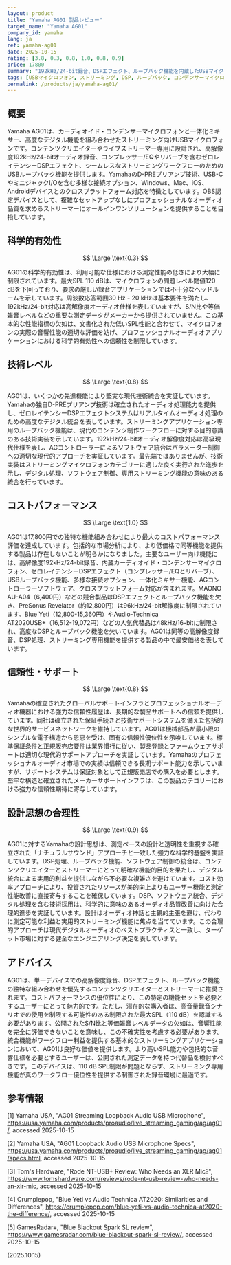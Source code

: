 ```yaml
---
layout: product
title: "Yamaha AG01 製品レビュー"
target_name: "Yamaha AG01"
company_id: yamaha
lang: ja
ref: yamaha-ag01
date: 2025-10-15
rating: [3.8, 0.3, 0.8, 1.0, 0.8, 0.9]
price: 17800
summary: "192kHz/24-bit録音、DSPエフェクト、ループバック機能を内蔵したUSBマイクロフォンですが、最大SPL性能の低さと重要な測定データの欠如により制限があります。"
tags: [USBマイクロフォン, ストリーミング, DSP, ループバック, コンデンサーマイクロフォン]
permalink: /products/ja/yamaha-ag01/
---
```


## 概要

Yamaha AG01は、カーディオイド・コンデンサーマイクロフォンと一体化ミキサー、高度なデジタル機能を組み合わせたストリーミング向けUSBマイクロフォンです。コンテンツクリエイターやライブストリーマー専用に設計され、高解像度192kHz/24-bitオーディオ録音、コンプレッサー/EQやリバーブを含むゼロレイテンシーDSPエフェクト、シームレスなストリーミングワークフローのためのUSBループバック機能を提供します。YamahaのD-PREプリアンプ技術、USB-CやミニジャックI/Oを含む多様な接続オプション、Windows、Mac、iOS、Androidデバイスとのクロスプラットフォーム対応を特徴としています。OBS認定デバイスとして、複雑なセットアップなしにプロフェッショナルなオーディオ品質を求めるストリーマーにオールインワンソリューションを提供することを目指しています。

## 科学的有効性

$$ \Large \text{0.3} $$

AG01の科学的有効性は、利用可能な仕様における測定性能の低さにより大幅に制限されています。最大SPL 110 dBは、マイクロフォンの問題レベル閾値120 dBを下回っており、要求の厳しい録音アプリケーションでは不十分なヘッドルームを示しています。周波数応答範囲30 Hz - 20 kHzは基本要件を満たし、192kHz/24-bit対応は高解像度オーディオ仕様を表していますが、S/N比や等価雑音レベルなどの重要な測定データがメーカーから提供されていません。この基本的な性能指標の欠如は、文書化された低いSPL性能と合わせて、マイクロフォンの実際の音響性能の適切な評価を妨げ、プロフェッショナルオーディオアプリケーションにおける科学的有効性への信頼性を制限しています。

## 技術レベル

$$ \Large \text{0.8} $$

AG01は、いくつかの先進機能により堅実な現代技術統合を実証しています。Yamahaの独自D-PREプリアンプ技術は確立されたオーディオ処理能力を提供し、ゼロレイテンシーDSPエフェクトシステムはリアルタイムオーディオ処理のための高度なデジタル統合を表しています。ストリーミングアプリケーション専用のループバック機能は、現代のコンテンツ制作ワークフローに対する目的意識のある技術実装を示しています。192kHz/24-bitオーディオ解像度対応は高級現代仕様を表し、AGコントローラーによるソフトウェア統合はパラメーター制御への適切な現代的アプローチを実証しています。最先端ではありませんが、技術実装はストリーミングマイクロフォンカテゴリーに適した良く実行された進歩を示し、デジタル処理、ソフトウェア制御、専用ストリーミング機能の意味のある統合を行っています。

## コストパフォーマンス

$$ \Large \text{1.0} $$

AG01は17,800円での独特な機能組み合わせにより最大のコストパフォーマンス評価を達成しています。包括的な市場分析により、より低価格で同等機能を提供する製品は存在しないことが明らかになりました。主要なユーザー向け機能には、高解像度192kHz/24-bit録音、内蔵カーディオイド・コンデンサーマイクロフォン、ゼロレイテンシーDSPエフェクト（コンプレッサー/EQとリバーブ）、USBループバック機能、多様な接続オプション、一体化ミキサー機能、AGコントローラーソフトウェア、クロスプラットフォーム対応が含まれます。MAONO AU-A04（6,400円）などの競合製品はDSPエフェクトとループバック機能を欠き、PreSonus Revelator（約12,800円）は96kHz/24-bit解像度に制限されています。Blue Yeti（12,800-15,360円）やAudio-Technica AT2020USB+（16,512-19,072円）などの人気代替品は48kHz/16-bitに制限され、高度なDSPとループバック機能を欠いています。AG01は同等の高解像度録音、DSP処理、ストリーミング専用機能を提供する製品の中で最安価格を表しています。

## 信頼性・サポート

$$ \Large \text{0.8} $$

Yamahaの確立されたグローバルサポートインフラとプロフェッショナルオーディオ機器における強力な信頼性履歴は、長期的な製品サポートへの信頼を提供しています。同社は確立された保証手続きと技術サポートシステムを備えた包括的な世界的サービスネットワークを維持しています。AG01は機械部品が最小限のシンプルな電子構造から恩恵を受け、固有の信頼性優位性を示唆しています。標準保証条件と正規販売店要件は業界慣行に従い、製品登録とファームウェアサポートは適切な現代的サポートアプローチを実証しています。Yamahaのプロフェッショナルオーディオ市場での実績は信頼できる長期サポート能力を示していますが、サポートシステムは保証対象として正規販売店での購入を必要とします。堅牢な構造と確立されたメーカーサポートインフラは、この製品カテゴリーにおける強力な信頼性期待に寄与しています。

## 設計思想の合理性

$$ \Large \text{0.9} $$

AG01に対するYamahaの設計思想は、測定ベースの設計と透明性を重視する確立された「ナチュラルサウンド」アプローチと一致した強力な科学的基盤を実証しています。DSP処理、ループバック機能、ソフトウェア制御の統合は、コンテンツクリエイターとストリーマーにとって明確な機能的目的を果たし、デジタル統合による実用的利益を提供しながら不必要な複雑さを避けています。コスト効率アプローチにより、投資されたリソースが美的向上よりもユーザー機能と測定性能改善に直接寄与することを確保しています。DSP、ソフトウェア統合、デジタル処理を含む技術採用は、科学的に意味のあるオーディオ品質改善に向けた合理的進歩を実証しています。設計はオーディオ神話と主観的主張を避け、代わりに測定可能な利益と実用的ストリーミング機能に焦点を当てています。この合理的アプローチは現代デジタルオーディオのベストプラクティスと一致し、ターゲット市場に対する健全なエンジニアリング決定を表しています。

## アドバイス

AG01は、単一デバイスでの高解像度録音、DSPエフェクト、ループバック機能の独特な組み合わせを優先するコンテンツクリエイターとストリーマーに推奨されます。コストパフォーマンスの優位性により、この特定の機能セットを必要とするユーザーにとって魅力的です。ただし、潜在的な購入者は、高音量録音シナリオでの使用を制限する可能性のある制限された最大SPL（110 dB）を認識する必要があります。公開されたS/N比と等価雑音レベルデータの欠如は、音響性能を完全に評価できないことを意味し、この不確実性を考慮する必要があります。統合機能がワークフロー利益を提供する基本的なストリーミングアプリケーションにおいて、AG01は良好な価値を提供します。より高いSPL能力や包括的な音響仕様を必要とするユーザーは、公開された測定データを持つ代替品を検討すべきです。このデバイスは、110 dB SPL制限が問題とならず、ストリーミング専用機能が真のワークフロー優位性を提供する制御された録音環境に最適です。

## 参考情報

[1] Yamaha USA, "AG01 Streaming Loopback Audio USB Microphone", https://usa.yamaha.com/products/proaudio/live_streaming_gaming/ag/ag01/, accessed 2025-10-15

[2] Yamaha USA, "AG01 Loopback Audio USB Microphone Specs", https://usa.yamaha.com/products/proaudio/live_streaming_gaming/ag/ag01/specs.html, accessed 2025-10-15

[3] Tom's Hardware, "Rode NT-USB+ Review: Who Needs an XLR Mic?", https://www.tomshardware.com/reviews/rode-nt-usb-review-who-needs-an-xlr-mic, accessed 2025-10-15

[4] Crumplepop, "Blue Yeti vs Audio Technica AT2020: Similarities and Differences", https://crumplepop.com/blue-yeti-vs-audio-technica-at2020-the-difference/, accessed 2025-10-15

[5] GamesRadar+, "Blue Blackout Spark SL review", https://www.gamesradar.com/blue-blackout-spark-sl-review/, accessed 2025-10-15

(2025.10.15)